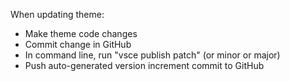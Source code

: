 When updating theme:

- Make theme code changes
- Commit change in GitHub
- In command line, run "vsce publish patch" (or minor or major)
- Push auto-generated version increment commit to GitHub
